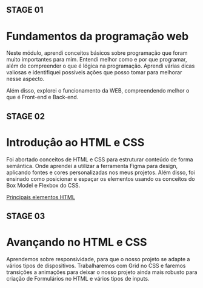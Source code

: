 ## STAGE 01

# Fundamentos da programação web

Neste módulo, aprendi conceitos básicos sobre programação que foram muito importantes para mim. Entendi melhor como e por que programar, além de compreender o que é lógica na programação. Aprendi várias dicas valiosas e identifiquei possíveis ações que posso tomar para melhorar nesse aspecto.

Além disso, explorei o funcionamento da WEB, compreendendo melhor o que é Front-end e Back-end.


## STAGE 02

# Introduçâo ao HTML e CSS

Foi abortado conceitos de HTML e CSS para estruturar conteúdo de forma semântica. Onde aprendei a utilizar a ferramenta Figma para design, aplicando fontes e cores personalizadas nos meus projetos. Além disso, foi ensinado como posicionar e espaçar os elementos usando os conceitos do Box Model e Flexbox do CSS. 

[Principais elementos HTML](https://efficient-sloth-d85.notion.site/Principais-elementos-HTML-da8b750fee5b49f2923fdc35b1c921fc)

## STAGE 03

# Avançando no HTML e CSS

Aprendemos sobre responsividade, para que o nosso projeto se adapte a vários tipos de dispositivos. Trabalharemos com Grid no CSS e faremos transições a animações para deixar o nosso projeto ainda mais robusto para criação de Formulários no HTML e vários tipos de inputs. 